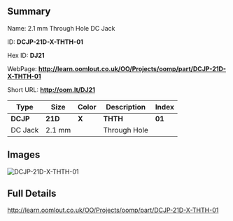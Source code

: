 

## Summary
 
Name: 2.1 mm Through Hole DC Jack

ID: __DCJP-21D-X-THTH-01__

Hex ID: __DJ21__

WebPage: __http://learn.oomlout.co.uk/OO/Projects/oomp/part/DCJP-21D-X-THTH-01__

Short URL: __http://oom.lt/DJ21__


| Type   | Size   | Color   | Description   | Index   |    
| ----- | ------   | ------   | -----   | ----   |    
| __DCJP__   					| __21D__   					| __X__    						| __THTH__    					| __01__ |    
| DC Jack		| 2.1 mm	| 		| Through Hole	| 	|

## Images
![DCJP-21D-X-THTH-01](http://oomlout.com/oomp-gen/parts/DCJP-21D-X-THTH-01/DCJP-21D-X-THTH-01_420.jpg)

## Full Details

 http://learn.oomlout.co.uk/OO/Projects/oomp/part/DCJP-21D-X-THTH-01

